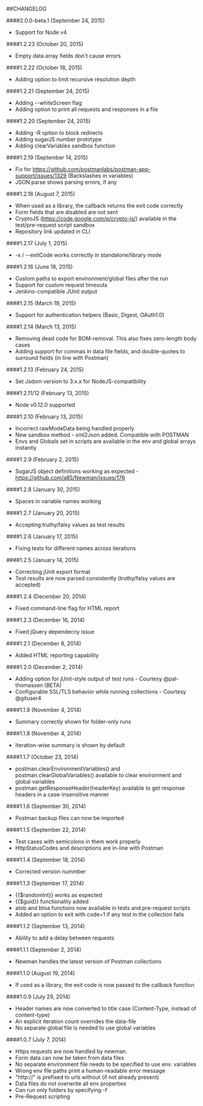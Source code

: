 ##CHANGELOG

####2.0.0-beta.1 (September 24, 2015)
* Support for Node v4

####1.2.23 (October 20, 2015)
* Empty data array fields don't cause errors

####1.2.22 (October 18, 2015)
* Adding option to limit recursive resolution depth

####1.2.21 (September 24, 2015)
* Adding --whiteScreen flag
* Adding option to print all requests and responses in a file

####1.2.20 (September 24, 2015)
* Adding -R option to block redirects
* Adding sugarJS number prototype
* Adding clearVariables sandbox function

####1.2.19 (September 14, 2015)
* Fix for https://github.com/postmanlabs/postman-app-support/issues/1329 (Backslashes in variables)
* JSON.parse shows parsing errors, if any

####1.2.18 (August 7, 2015)
* When used as a library, the callback returns the exit code correctly
* Form fields that are disabled are not sent
* CryptoJS (https://code.google.com/p/crypto-js/) available in the test/pre-request script sandbox
* Repository link updated in CLI

####1.2.17 (July 1, 2015)
* -x / --exitCode works correctly in standalone/library mode

####1.2.16 (June 18, 2015)
* Custom paths to export environment/global files after the run
* Support for custom request timeouts
* Jenkins-compatible JUnit output

####1.2.15 (March 19, 2015)
* Support for authentication helpers (Basic, Digest, OAuth1.0)

####1.2.14 (March 13, 2015)
* Removing dead code for BOM-removal. This also fixes zero-length body cases
* Adding support for commas in data file fields, and double-quotes to surround fields (in line with Postman)

####1.2.13 (February 24, 2015)
* Set Jsdom version to 3.x.x for NodeJS-compatibility

####1.2.11/12 (February 13, 2015)
* Node v0.12.0 supported

####1.2.10 (February 13, 2015)
* Incorrect rawModeData being handled properly
* New sandbox method - xml2Json added. Compatible with POSTMAN
* Envs and Globals set in scripts are available in the env and global arrays instantly

####1.2.9 (February 2, 2015)
* SugarJS object definitions working as expected - https://github.com/a85/Newman/issues/176

####1.2.8 (January 30, 2015)
* Spaces in variable names working

####1.2.7 (January 20, 2015)
* Accepting truthy/falsy values as test results

####1.2.6 (January 17, 2015)
* Fixing tests for different names across iterations

####1.2.5 (January 14, 2015)
* Correcting jUnit export format
* Test results are now parsed consistently (truthy/falsy values are accepted)

####1.2.4 (December 20, 2014)
* Fixed command-line flag for HTML report

####1.2.3 (December 16, 2014)
* Fixed jQuery dependecny issue

####1.2.1 (December 8, 2014)
* Added HTML reporting capability

####1.2.0 (December 2, 2014)
* Adding option for jUnit-style output of test runs - Courtesy @pal-thomassen (BETA)
* Configurable SSL/TLS behavior while running collections - Courtesy @gituser4

####1.1.9 (November 4, 2014)
* Summary correctly shown for folder-only runs

####1.1.8 (November 4, 2014)
* Iteration-wise summary is shown by default

####1.1.7 (October 23, 2014)
* postman.clearEnvironmentVariables() and postman.clearGlobalVariables() available to clear environment and global variables
* postman.getResponseHeader(headerKey) available to get response headers in a case-insensitive manner

####1.1.6 (September 30, 2014)
* Postman backup files can now be imported

####1.1.5 (September 22, 2014)
* Test cases with semicolons in them work properly
* HttpStatusCodes and descriptions are in-line with Postman

####1.1.4 (September 18, 2014)
* Corrected version nummber

####1.1.3 (September 17, 2014)
* {{$randomInt}} works as expected
* {{$guid}} functionality added
* atob and btoa functions now available in tests and pre-request scripts
* Added an option to exit with code=1 if any test in the collection fails

####1.1.2 (September 13, 2014)
* Ability to add a delay between requests

####1.1.1 (September 2, 2014)
* Newman handles the latest version of Postman collections

####1.1.0 (August 19, 2014)
* If used as a library, the exit code is now passed to the callback function


####1.0.9 (July 29, 2014)
* Header names are now converted to title case (Content-Type, instead of content-type)
* An explicit iteration count overrides the data-file
* No separate global file is needed to use global variables


####1.0.7 (July 7, 2014)
* Https requests are now handled by newman.
* Form data can now be taken from data files
* No separate environment file needs to be specified to use env. variables
* Wrong env file paths print a human-readable error message
* "http://" is prefixed to urls without (if not already present)
* Data files do not overwrite all env properties
* Can run only folders by specifying -f
* Pre-Request scripting
